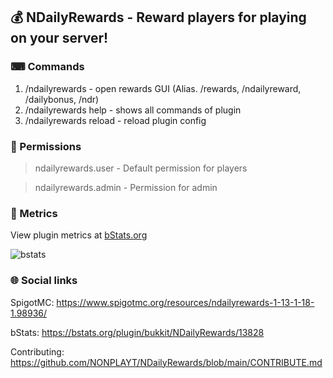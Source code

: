 ## 💰 NDailyRewards - Reward players for playing on your server!

### ⌨ Commands
1. /ndailyrewards - open rewards GUI (Alias. /rewards, /ndailyreward, /dailybonus, /ndr)
2. /ndailyrewards help - shows all commands of plugin
3. /ndailyrewards reload - reload plugin config

### 👀 Permissions
> ndailyrewards.user - Default permission for players

> ndailyrewards.admin - Permission for admin

### 📡 Metrics
View plugin metrics at [bStats.org](https://bstats.org/plugin/bukkit/NDailyRewards/13828)

![bstats](https://bstats.org/signatures/bukkit/NDailyRewards.svg)

### 🌐 Social links
SpigotMC: https://www.spigotmc.org/resources/ndailyrewards-1-13-1-18-1.98936/

bStats: https://bstats.org/plugin/bukkit/NDailyRewards/13828

Contributing: https://github.com/NONPLAYT/NDailyRewards/blob/main/CONTRIBUTE.md
